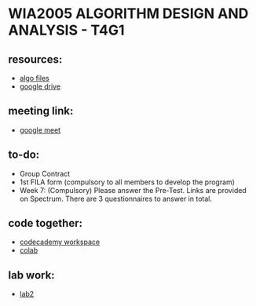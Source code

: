 # WIA2005 ALGORITHM DESIGN AND ANALYSIS - T4G1


## resources:
- [algo files](https://github.com/ftp7/um-2022/tree/main/um-algo)
- [google drive](https://drive.google.com/drive/folders/1Wb_lUsZHBdGO2h6L72gBYCWNOrgakbk_?usp=sharing)

## meeting link:
- [google meet](https://meet.google.com/jbq-gcgh-ubd)

## to-do:
- Group Contract
- 1st FILA form (compulsory to all members to develop the program)
- Week 7: (Compulsory) Please answer the Pre-Test. Links are provided on Spectrum. There are 3 questionnaires to answer in total.

## code together:
- [codecademy workspace](https://www.codecademy.com/workspaces/625c06df0bc923bbc6e97c1b)
- [colab](https://drive.google.com/file/d/1-MAuE4Sfi6S87W7C67gg7xFX9d0ctS0C/view?usp=sharing)

## lab work:
- [lab2](/lab2.html)
